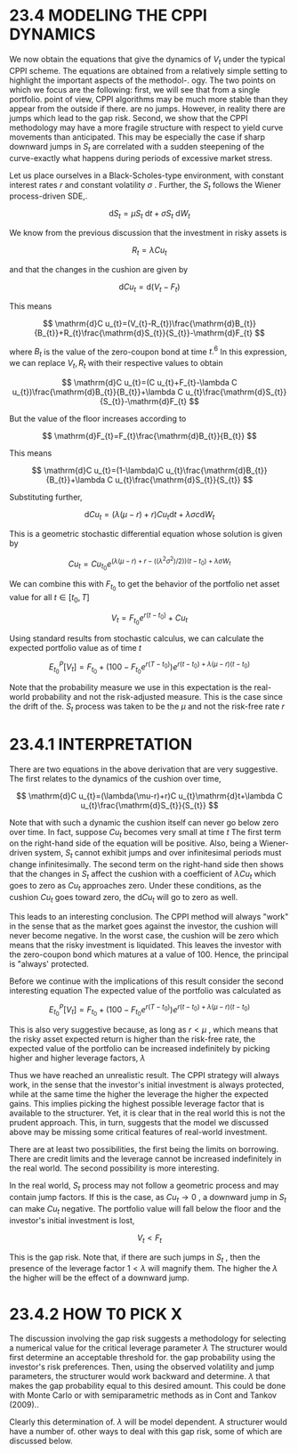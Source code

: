 # 23.4 MODELING THE CPPI DYNAMICS  

We now obtain the equations that give the dynamics of $V_{t}$ under the typical CPPI scheme. The equations are obtained from a relatively simple setting to highlight the important aspects of the methodol-. ogy. The two points on which we focus are the following: first, we will see that from a single portfolio. point of view, CPPI algorithms may be much more stable than they appear from the outside if there. are no jumps. However, in reality there are jumps which lead to the gap risk. Second, we show that the CPPI methodology may have a more fragile structure with respect to yield curve movements than anticipated. This may be especially the case if sharp downward jumps in $S_{t}$ are correlated with a sudden steepening of the curve-exactly what happens during periods of excessive market stress.  

Let us place ourselves in a Black-Scholes-type environment, with constant interest rates $r$ and constant volatility $\sigma$ . Further, the $S_{t}$ follows the Wiener process-driven SDE,.  

$$
\mathrm{d}S_{t}=\mu S_{t}\mathrm{~d}t+\sigma S_{t}\mathrm{~d}W_{t}
$$  

We know from the previous discussion that the investment in risky assets is  

$$
R_{t}=\lambda C u_{t}
$$  

and that the changes in the cushion are given by  

$$
\mathrm{d}C u_{t}=\mathrm{d}(V_{t}-F_{t})
$$  

This means  

$$
\mathrm{d}C u_{t}=(V_{t}-R_{t})\frac{\mathrm{d}B_{t}}{B_{t}}+R_{t}\frac{\mathrm{d}S_{t}}{S_{t}}-\mathrm{d}F_{t}
$$  

where $B_{t}$ is the value of the zero-coupon bond at time $t.^{6}$ In this expression, we can replace $V_{t},R_{t}$ with their respective values to obtain  

$$
\mathrm{d}C u_{t}=(C u_{t}+F_{t}-\lambda C u_{t})\frac{\mathrm{d}B_{t}}{B_{t}}+\lambda C u_{t}\frac{\mathrm{d}S_{t}}{S_{t}}-\mathrm{d}F_{t}
$$  

But the value of the floor increases according to  

$$
\mathrm{d}F_{t}=F_{t}\frac{\mathrm{d}B_{t}}{B_{t}}
$$  

This means  

$$
\mathrm{d}C u_{t}=(1-\lambda)C u_{t}\frac{\mathrm{d}B_{t}}{B_{t}}+\lambda C u_{t}\frac{\mathrm{d}S_{t}}{S_{t}}
$$  

Substituting further,  

$$
\mathrm{d}C u_{t}=(\lambda(\mu-r)+r)C u_{t}\mathrm{d}t+\lambda\sigma c\mathrm{d}W_{t}
$$  

This is a geometric stochastic differential equation whose solution is given by  

$$
C u_{t}=C u_{t_{0}}e^{\left(\lambda(\mu-r)+r-((\lambda^{2}\sigma^{2})/2)\right)(t-t_{0})+\lambda\sigma W_{t}}
$$  

We can combine this with $F_{t_{0}}$ to get the behavior of the portfolio net asset value for all $t\in[t_{0},T]$  

$$
V_{t}=F_{t_{0}}e^{r(t-t_{0})}+C u_{t}
$$  

Using standard results from stochastic calculus, we can calculate the expected portfolio value as of time $t$  

$$
E_{t_{0}}^{P}[V_{t}]=F_{t_{0}}+\left(100-F_{t_{0}}e^{r(T-t_{0})}\right)e^{r(t-t_{0})+\lambda(\mu-r)(t-t_{0})}
$$  

Note that the probability measure we use in this expectation is the real-world probability and not the risk-adjusted measure. This is the case since the drift of the. $S_{t}$ process was taken to be the $\mu$ and not the risk-free rate $r$  

# 23.4.1 INTERPRETATION  

There are two equations in the above derivation that are very suggestive. The first relates to the dynamics of the cushion over time,  

$$
\mathrm{d}C u_{t}=(\lambda(\mu-r)+r)C u_{t}\mathrm{d}t+\lambda C u_{t}\frac{\mathrm{d}S_{t}}{S_{t}}
$$  

Note that with such a dynamic the cushion itself can never go below zero over time. In fact, suppose $C u_{t}$ becomes very small at time $t$ The first term on the right-hand side of the equation will be positive. Also, being a Wiener-driven system, $S_{t}$ cannot exhibit jumps and over infinitesimal periods must change infinitesimally. The second term on the right-hand side then shows that the changes in $S_{t}$ affect the cushion with a coefficient of $\lambda C u_{t}$ which goes to zero as $C u_{t}$ approaches zero. Under these conditions, as the cushion $C u_{t}$ goes toward zero, the ${\mathrm{d}}C u_{t}$ will go to zero as well.  

This leads to an interesting conclusion. The CPPI method will always "work" in the sense that as the market goes against the investor, the cushion will never become negative. In the worst case, the cushion will be zero which means that the risky investment is liquidated. This leaves the investor with the zero-coupon bond which matures at a value of 100. Hence, the principal is "always' protected.  

Before we continue with the implications of this result consider the second interesting equation The expected value of the portfolio was calculated as  

$$
E_{t_{0}}^{P}[V_{t}]=F_{t_{0}}+\left(100-F_{t_{0}}e^{r(T-t_{0})}\right)e^{r(t-t_{0})+\lambda(\mu-r)(t-t_{0})}
$$  

This is also very suggestive because, as long as $r<\mu$ , which means that the risky asset expected return is higher than the risk-free rate, the expected value of the portfolio can be increased indefinitely by picking higher and higher leverage factors, $\lambda$  

Thus we have reached an unrealistic result. The CPPI strategy will always work, in the sense that the investor's initial investment is always protected, while at the same time the higher the leverage the higher the expected gains. This implies picking the highest possible leverage factor that is available to the structurer. Yet, it is clear that in the real world this is not the prudent approach. This, in turn, suggests that the model we discussed above may be missing some critical features of real-world investment.  

There are at least two possibilities, the first being the limits on borrowing. There are credit limits and the leverage cannot be increased indefinitely in the real world. The second possibility is more interesting.  

In the real world, $S_{t}$ process may not follow a geometric process and may contain jump factors. If this is the case, as $C u_{t}{\rightarrow}0$ , a downward jump in $S_{t}$ can make $C u_{t}$ negative. The portfolio value will fall below the floor and the investor's initial investment is lost,  

$$
V_{t}<F_{t}
$$  

This is the gap risk. Note that, if there are such jumps in $S_{t}$ , then the presence of the leverage factor $1<\lambda$ will magnify them. The higher the $\lambda$ the higher will be the effect of a downward jump.  

# 23.4.2 HOW T0 PICK X  

The discussion involving the gap risk suggests a methodology for selecting a numerical value for the critical leverage parameter $\lambda$ The structurer would first determine an acceptable threshold for. the gap probability using the investor's risk preferences. Then, using the observed volatility and jump parameters, the structurer would work backward and determine. $\lambda$ that makes the gap probability equal to this desired amount. This could be done with Monte Carlo or with semiparametric methods as in Cont and Tankov (2009)..  

Clearly this determination of. $\lambda$ will be model dependent. A structurer would have a number of. other ways to deal with this gap risk, some of which are discussed below.  
